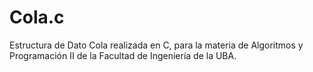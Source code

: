 # Cola.c
Estructura de Dato Cola realizada en C, para la materia de Algoritmos y Programación II de la Facultad de Ingeniería de la UBA.
